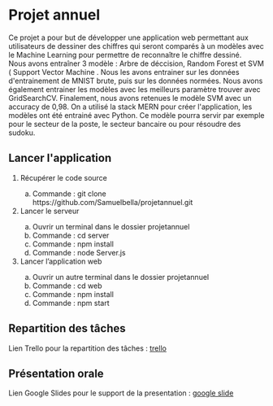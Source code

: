 # Projet annuel
Ce projet a pour but de développer une application web permettant aux utilisateurs de dessiner des chiffres qui seront comparés à un modèles avec le Machine Learning pour permettre de reconnaître le chiffre dessiné.  
Nous avons entraîner 3 modèle : Arbre de déccision, Random Forest et SVM ( Support Vector Machine .
Nous les avons entrainer sur les données d'entrainement de MNIST brute, puis sur les données normées. Nous avons également entrainer les modèles avec les meilleurs paramètre trouver avec GridSearchCV. Finalement, nous avons retenues le modèle SVM avec un accuracy de 0,98.
On a utilisé la stack MERN pour créer l'application, les modèles ont été entrainé avec Python.
Ce modèle pourra servir par exemple pour le secteur de la poste, le secteur bancaire ou pour résoudre des sudoku.

## Lancer l'application
<ol>
    <li>Récupérer le code source</li>
    <ol type="a">
        <li>Commande : git clone https://github.com/Samuelbella/projetannuel.git</li>
    </ol>
    <li>Lancer le serveur</li>
    <ol type="a">
        <li>Ouvrir un terminal dans le dossier projetannuel</li>
        <li>Commande : cd server</li>
        <li>Commande : npm install</li>
        <li>Commande : node Server.js</li>
    </ol>
    <li>Lancer l’application web</li>
    <ol type="a">
        <li>Ouvrir un autre terminal dans le dossier projetannuel</li>
        <li>Commande : cd web</li>
        <li>Commande : npm install</li>
        <li>Commande : npm start</li>
    </ol>
</ol>  

## Repartition des tâches

Lien Trello pour la repartition des tâches : [trello](https://trello.com/b/4DwD9kbA/projet-annuel)  

## Présentation orale

Lien Google Slides pour le support de la presentation : [google slide](https://docs.google.com/presentation/d/1NB8Hdx0a7YoTbRKg8IHtIaHNQdUkmOh35iCRCiks2Ts/edit?usp=sharing)  
